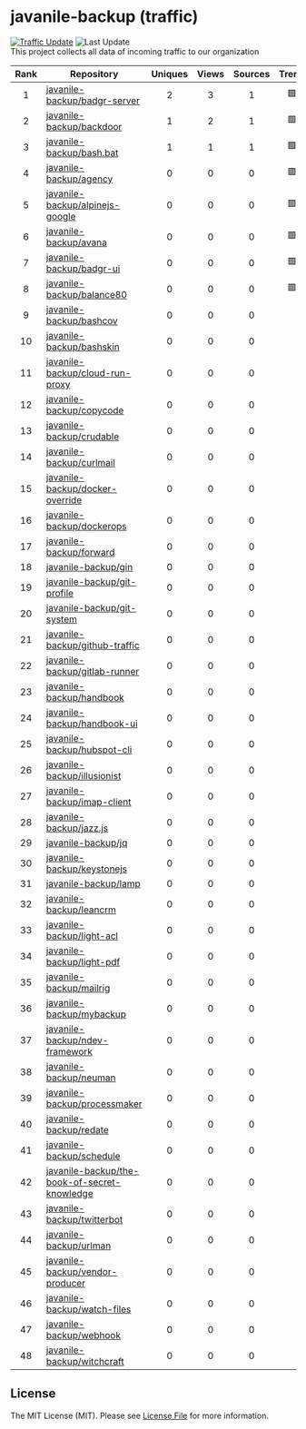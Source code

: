 # javanile-backup (traffic)
[![Traffic Update](https://github.com/javanile/github-traffic/actions/workflows/update.yml/badge.svg)](https://github.com/javanile/github-traffic/actions/workflows/update.yml)
![Last Update](https://img.shields.io/badge/Last%20Update-2022--08--07%2008%3A28%3A15%20UTC-blue)  
This project collects all data of incoming traffic to our organization  

| Rank | Repository | Uniques | Views | Sources | Trend |
|:----:|------------|:-----:|:-------:|:-------:|:-----:|
| 1 | [javanile-backup/badgr-server](https://github.com/javanile-backup/badgr-server) | 2 | 3 | 1 | 🟩 |
| 2 | [javanile-backup/backdoor](https://github.com/javanile-backup/backdoor) | 1 | 2 | 1 | 🟥 |
| 3 | [javanile-backup/bash.bat](https://github.com/javanile-backup/bash.bat) | 1 | 1 | 1 | 🟩 |
| 4 | [javanile-backup/agency](https://github.com/javanile-backup/agency) | 0 | 0 | 0 | 🟥 |
| 5 | [javanile-backup/alpinejs-google](https://github.com/javanile-backup/alpinejs-google) | 0 | 0 | 0 | 🟥 |
| 6 | [javanile-backup/avana](https://github.com/javanile-backup/avana) | 0 | 0 | 0 | 🟥 |
| 7 | [javanile-backup/badgr-ui](https://github.com/javanile-backup/badgr-ui) | 0 | 0 | 0 | 🟥 |
| 8 | [javanile-backup/balance80](https://github.com/javanile-backup/balance80) | 0 | 0 | 0 | 🟥 |
| 9 | [javanile-backup/bashcov](https://github.com/javanile-backup/bashcov) | 0 | 0 | 0 |  |
| 10 | [javanile-backup/bashskin](https://github.com/javanile-backup/bashskin) | 0 | 0 | 0 |  |
| 11 | [javanile-backup/cloud-run-proxy](https://github.com/javanile-backup/cloud-run-proxy) | 0 | 0 | 0 |  |
| 12 | [javanile-backup/copycode](https://github.com/javanile-backup/copycode) | 0 | 0 | 0 |  |
| 13 | [javanile-backup/crudable](https://github.com/javanile-backup/crudable) | 0 | 0 | 0 |  |
| 14 | [javanile-backup/curlmail](https://github.com/javanile-backup/curlmail) | 0 | 0 | 0 |  |
| 15 | [javanile-backup/docker-override](https://github.com/javanile-backup/docker-override) | 0 | 0 | 0 |  |
| 16 | [javanile-backup/dockerops](https://github.com/javanile-backup/dockerops) | 0 | 0 | 0 |  |
| 17 | [javanile-backup/forward](https://github.com/javanile-backup/forward) | 0 | 0 | 0 |  |
| 18 | [javanile-backup/gin](https://github.com/javanile-backup/gin) | 0 | 0 | 0 |  |
| 19 | [javanile-backup/git-profile](https://github.com/javanile-backup/git-profile) | 0 | 0 | 0 |  |
| 20 | [javanile-backup/git-system](https://github.com/javanile-backup/git-system) | 0 | 0 | 0 |  |
| 21 | [javanile-backup/github-traffic](https://github.com/javanile-backup/github-traffic) | 0 | 0 | 0 |  |
| 22 | [javanile-backup/gitlab-runner](https://github.com/javanile-backup/gitlab-runner) | 0 | 0 | 0 |  |
| 23 | [javanile-backup/handbook](https://github.com/javanile-backup/handbook) | 0 | 0 | 0 |  |
| 24 | [javanile-backup/handbook-ui](https://github.com/javanile-backup/handbook-ui) | 0 | 0 | 0 |  |
| 25 | [javanile-backup/hubspot-cli](https://github.com/javanile-backup/hubspot-cli) | 0 | 0 | 0 |  |
| 26 | [javanile-backup/illusionist](https://github.com/javanile-backup/illusionist) | 0 | 0 | 0 |  |
| 27 | [javanile-backup/imap-client](https://github.com/javanile-backup/imap-client) | 0 | 0 | 0 |  |
| 28 | [javanile-backup/jazz.js](https://github.com/javanile-backup/jazz.js) | 0 | 0 | 0 |  |
| 29 | [javanile-backup/jq](https://github.com/javanile-backup/jq) | 0 | 0 | 0 |  |
| 30 | [javanile-backup/keystonejs](https://github.com/javanile-backup/keystonejs) | 0 | 0 | 0 |  |
| 31 | [javanile-backup/lamp](https://github.com/javanile-backup/lamp) | 0 | 0 | 0 |  |
| 32 | [javanile-backup/leancrm](https://github.com/javanile-backup/leancrm) | 0 | 0 | 0 |  |
| 33 | [javanile-backup/light-acl](https://github.com/javanile-backup/light-acl) | 0 | 0 | 0 |  |
| 34 | [javanile-backup/light-pdf](https://github.com/javanile-backup/light-pdf) | 0 | 0 | 0 |  |
| 35 | [javanile-backup/mailrig](https://github.com/javanile-backup/mailrig) | 0 | 0 | 0 |  |
| 36 | [javanile-backup/mybackup](https://github.com/javanile-backup/mybackup) | 0 | 0 | 0 |  |
| 37 | [javanile-backup/ndev-framework](https://github.com/javanile-backup/ndev-framework) | 0 | 0 | 0 |  |
| 38 | [javanile-backup/neuman](https://github.com/javanile-backup/neuman) | 0 | 0 | 0 |  |
| 39 | [javanile-backup/processmaker](https://github.com/javanile-backup/processmaker) | 0 | 0 | 0 |  |
| 40 | [javanile-backup/redate](https://github.com/javanile-backup/redate) | 0 | 0 | 0 |  |
| 41 | [javanile-backup/schedule](https://github.com/javanile-backup/schedule) | 0 | 0 | 0 |  |
| 42 | [javanile-backup/the-book-of-secret-knowledge](https://github.com/javanile-backup/the-book-of-secret-knowledge) | 0 | 0 | 0 |  |
| 43 | [javanile-backup/twitterbot](https://github.com/javanile-backup/twitterbot) | 0 | 0 | 0 |  |
| 44 | [javanile-backup/urlman](https://github.com/javanile-backup/urlman) | 0 | 0 | 0 |  |
| 45 | [javanile-backup/vendor-producer](https://github.com/javanile-backup/vendor-producer) | 0 | 0 | 0 |  |
| 46 | [javanile-backup/watch-files](https://github.com/javanile-backup/watch-files) | 0 | 0 | 0 |  |
| 47 | [javanile-backup/webhook](https://github.com/javanile-backup/webhook) | 0 | 0 | 0 |  |
| 48 | [javanile-backup/witchcraft](https://github.com/javanile-backup/witchcraft) | 0 | 0 | 0 |  |
## License
The MIT License (MIT). Please see [License File](LICENSE) for more information.
